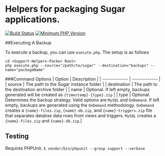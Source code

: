 # Helpers for packaging Sugar applications.

[![Build Status](https://travis-ci.com/sugarcrm/Support-Helpers-Packager.svg?token=ApQ7hyuyE1rftpStfgbN&branch=master)](https://travis-ci.com/sugarcrm/Support-Helpers-Packager)
[![Minimum PHP Version](https://img.shields.io/badge/php-%3E%3D%205.4.2-8892BF.svg?style=flat-square)](https://php.net/)

##Executing A Backup

To execute a backup, you can use `execute.php`. The setup is as follows
```
cd <Support-Helpers-Packer Root>
php execute.php --source="/path/to/sugar" --destination="backups" --name="packageName"
```

###Command Options
| Option  | Description |
| ------------- | ------------- |
| source  | The path to the Sugar instance folder  |
| destination  | The path to the destination archive folder   |
| name  | Optional. If left empty, backups generated will be created as `{timestamp}-{type}.zip`  |
| type  | Optional. Determines the backup strategy. Valid options are `MySQL` and `OnDemand`. If left empty, backups are generated using the `OnDemand` methodology. `OnDemand` creates a `{name}-files.zip`, `{name}-db.zip`, and `{name}-triggers.zip` file that separates databse data rows from views and triggers. `MySQL` creates a `{name}-files.zip` and `{name}-db.zip`.|

## Testing

Requires PHPUnit.
`$ vendor/bin/phpunit --group support --verbose`

